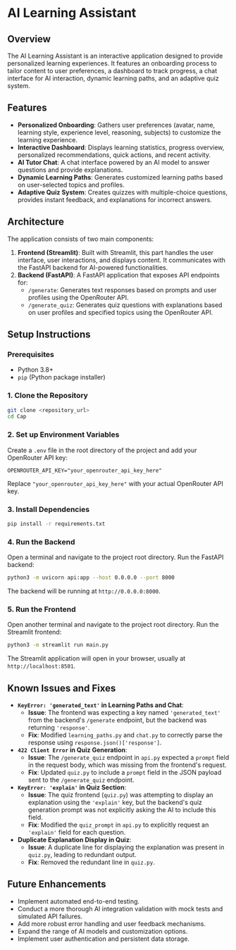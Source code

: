 # AI Learning Assistant

## Overview
The AI Learning Assistant is an interactive application designed to provide personalized learning experiences. It features an onboarding process to tailor content to user preferences, a dashboard to track progress, a chat interface for AI interaction, dynamic learning paths, and an adaptive quiz system.

## Features
- **Personalized Onboarding**: Gathers user preferences (avatar, name, learning style, experience level, reasoning, subjects) to customize the learning experience.
- **Interactive Dashboard**: Displays learning statistics, progress overview, personalized recommendations, quick actions, and recent activity.
- **AI Tutor Chat**: A chat interface powered by an AI model to answer questions and provide explanations.
- **Dynamic Learning Paths**: Generates customized learning paths based on user-selected topics and profiles.
- **Adaptive Quiz System**: Creates quizzes with multiple-choice questions, provides instant feedback, and explanations for incorrect answers.

## Architecture
The application consists of two main components:
1.  **Frontend (Streamlit)**: Built with Streamlit, this part handles the user interface, user interactions, and displays content. It communicates with the FastAPI backend for AI-powered functionalities.
2.  **Backend (FastAPI)**: A FastAPI application that exposes API endpoints for:
    *   `/generate`: Generates text responses based on prompts and user profiles using the OpenRouter API.
    *   `/generate_quiz`: Generates quiz questions with explanations based on user profiles and specified topics using the OpenRouter API.

## Setup Instructions

### Prerequisites
- Python 3.8+
- `pip` (Python package installer)

### 1. Clone the Repository
```bash
git clone <repository_url>
cd Cap
```

### 2. Set up Environment Variables
Create a `.env` file in the root directory of the project and add your OpenRouter API key:
```
OPENROUTER_API_KEY="your_openrouter_api_key_here"
```
Replace `"your_openrouter_api_key_here"` with your actual OpenRouter API key.

### 3. Install Dependencies
```bash
pip install -r requirements.txt
```

### 4. Run the Backend
Open a terminal and navigate to the project root directory. Run the FastAPI backend:
```bash
python3 -m uvicorn api:app --host 0.0.0.0 --port 8000
```
The backend will be running at `http://0.0.0.0:8000`.

### 5. Run the Frontend
Open another terminal and navigate to the project root directory. Run the Streamlit frontend:
```bash
python3 -m streamlit run main.py
```
The Streamlit application will open in your browser, usually at `http://localhost:8501`.

## Known Issues and Fixes
-   **`KeyError: 'generated_text'` in Learning Paths and Chat**:
    *   **Issue**: The frontend was expecting a key named `'generated_text'` from the backend's `/generate` endpoint, but the backend was returning `'response'`.
    *   **Fix**: Modified `learning_paths.py` and `chat.py` to correctly parse the response using `response.json()['response']`.
-   **`422 Client Error` in Quiz Generation**:
    *   **Issue**: The `/generate_quiz` endpoint in `api.py` expected a `prompt` field in the request body, which was missing from the frontend's request.
    *   **Fix**: Updated `quiz.py` to include a `prompt` field in the JSON payload sent to the `/generate_quiz` endpoint.
-   **`KeyError: 'explain'` in Quiz Section**:
    *   **Issue**: The quiz frontend (`quiz.py`) was attempting to display an explanation using the `'explain'` key, but the backend's quiz generation prompt was not explicitly asking the AI to include this field.
    *   **Fix**: Modified the `quiz_prompt` in `api.py` to explicitly request an `'explain'` field for each question.
-   **Duplicate Explanation Display in Quiz**:
    *   **Issue**: A duplicate line for displaying the explanation was present in `quiz.py`, leading to redundant output.
    *   **Fix**: Removed the redundant line in `quiz.py`.

## Future Enhancements
-   Implement automated end-to-end testing.
-   Conduct a more thorough AI integration validation with mock tests and simulated API failures.
-   Add more robust error handling and user feedback mechanisms.
-   Expand the range of AI models and customization options.
-   Implement user authentication and persistent data storage.